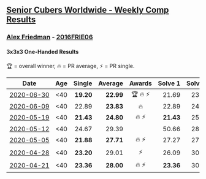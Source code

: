 <style>table {white-space: nowrap;}</style>

## [Senior Cubers Worldwide - Weekly Comp Results](/scw-comp/results/)
### [Alex Friedman](README.md) - [2016FRIE06](https://www.worldcubeassociation.org/persons/2016FRIE06?event=333oh)
#### 3x3x3 One-Handed Results

<span style="white-space: nowrap;">🏆 = overall winner</span>, <span style="white-space: nowrap;">🔥 = PR average</span>, <span style="white-space: nowrap;">⚡ = PR single</span>.

| Date | Age | Single | Average | Awards | Solve 1 | Solve 2 | Solve 3 | Solve 4 | Solve 5 | Video |
| :--: | :--: | --: | --: | :--: | --: | --: | --: | --: | --: | :-- |
| [2020-06-30](../../results/2020-06-30/333oh.md) | <40 | **19.20** | **22.99** | 🏆 🔥 ⚡ | 21.69 | 23.81 | 23.48 | **19.20** | 24.43 | [Link](https://www.facebook.com/events/679860472562391?view=permalink&id=682468332301605) |
| [2020-06-09](../../results/2020-06-09/333oh.md) | <40 | 22.89 | **23.83** | 🔥 | 22.89 | 24.15 | 26.65 | 24.15 | 23.18 | [Link](https://www.facebook.com/events/903549840109576?view=permalink&id=907939493003944) |
| [2020-05-19](../../results/2020-05-19/333oh.md) | <40 | **21.43** | **24.80** | 🔥 ⚡ | **21.43** | 25.44 | 25.76 | 25.00 | 23.97 | [Link](https://www.facebook.com/events/1880761498725633?view=permalink&id=1881033222031794) |
| [2020-05-12](../../results/2020-05-12/333oh.md) | <40 | 24.67 | 29.39 |  | 50.66 | 28.75 | 28.27 | 31.15 | 24.67 | [Link](https://www.facebook.com/events/546188069600739?view=permalink&id=550339859185560) |
| [2020-05-05](../../results/2020-05-05/333oh.md) | <40 | **21.88** | **27.71** | 🔥 ⚡ | 27.27 | 27.16 | 28.69 | 36.05 | **21.88** | [Link](https://www.facebook.com/events/3313106775587396?view=permalink&id=3318782515019822) |
| [2020-04-28](../../results/2020-04-28/333oh.md) | <40 | **23.20** | 29.01 | ⚡ | 26.09 | 30.95 | **23.20** | 29.98 | 34.02 | [Link](https://www.facebook.com/events/535188653858103?view=permalink&id=538723453504623) |
| [2020-04-21](../../results/2020-04-21/333oh.md) | <40 | **23.36** | **28.00** | 🔥 ⚡ | **23.36** | 30.73 | 34.82 | 27.46 | 25.82 | [Link](https://www.facebook.com/events/880278499062375?view=permalink&id=883239652099593) |


<!-- Global site tag (gtag.js) - Google Analytics -->
<script async src="https://www.googletagmanager.com/gtag/js?id=UA-86348435-3"></script>
<script>window.dataLayer = window.dataLayer || []; function gtag() {dataLayer.push(arguments);} gtag('js', new Date()); gtag('config', 'UA-86348435-3');</script>
